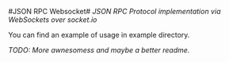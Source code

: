 #JSON RPC Websocket#
_JSON RPC Protocol implementation via WebSockets over socket.io_

You can find an example of usage in example directory.

*TODO: More awnesomess and maybe a better readme.*